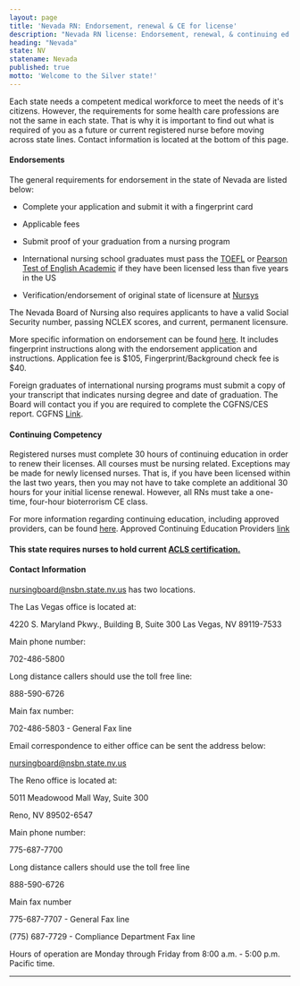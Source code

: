 ```yaml
---
layout: page
title: 'Nevada RN: Endorsement, renewal & CE for license'
description: "Nevada RN license: Endorsement, renewal, & continuing ed. Stay current & meet nursing profession needs.\r"
heading: "Nevada"
state: NV
statename: Nevada
published: true
motto: 'Welcome to the Silver state!'
---
```


Each state needs a competent medical workforce to meet the needs of it's
citizens. However, the requirements for some health care professions are
not the same in each state. That is why it is important to find out what
is required of you as a future or current registered nurse before moving
across state lines. Contact information is located at the bottom of this
page.

#### Endorsements

The general requirements for endorsement in the state of Nevada are
listed below:

-   Complete your application and submit it with a fingerprint card

-   Applicable fees

-   Submit proof of your graduation from a nursing program

-   International nursing school graduates must pass the
    [TOEFL](https://www.ets.org/toefl) or [Pearson Test of English
    Academic](https://www.pearsonpte.com/) if they have been licensed less
    than five years in the US

-   Verification/endorsement of original state of licensure at
    [Nursys](https://www.nursys.com/)

The Nevada Board of Nursing also requires applicants to have a valid
Social Security number, passing NCLEX scores, and current, permanent
licensure.

More specific information on endorsement can be found
[here](https://nevadanursingboard.org/wp-content/uploads/2019/10/RNLPNbyEndorsementAppInstructions.pdf).
It includes fingerprint instructions along with the endorsement
application and instructions. Application fee is \$105,
Fingerprint/Background check fee is \$40.

Foreign graduates of international nursing programs must submit a copy
of your transcript that indicates nursing degree and date of graduation.
The Board will contact you if you are required to complete the CGFNS/CES
report. CGFNS [Link](https://www.cgfns.org/).

#### Continuing Competency

Registered nurses must complete 30 hours of continuing education in
order to renew their licenses. All courses must be nursing related.
Exceptions may be made for newly licensed nurses. That is, if you have
been licensed within the last two years, then you may not have to take
complete an additional 30 hours for your initial license renewal.
However, all RNs must take a one-time, four-hour bioterrorism CE class.

For more information regarding continuing education, including approved
providers, can be found
[here](https://nevadanursingboard.org/continuing-education/).
Approved Continuing Education Providers
[link](https://nevadanursingboard.org/continuing-education/)

#### This state requires nurses to hold current [ACLS certification.](https://www.acls.net/nevada-acls-pals-bls)

#### Contact Information

[nursingboard@nsbn.state.nv.us](mailto:nursingboard@nsbn.state.nv.us?subject=License%20renewals%20and%20endorsements&body=Hi%2C%0A%0AI%20was%20on%20the%20ACLS%20Training%20Center%20website%20RNMobility.com%20and%20read%20that%20I%20can%20send%20my%20questions%20for%20the%20Nevada%20State%20Board%20of%20Nursing%20here.)
has two locations.

The Las Vegas office is located at:

4220 S. Maryland Pkwy., Building B, Suite 300
Las Vegas, NV 89119-7533

Main phone number:

702-486-5800

Long distance callers should use the toll free line:

888-590-6726

Main fax number:

702-486-5803 - General Fax line

Email correspondence to either office can be sent the address below:

[nursingboard@nsbn.state.nv.us](mailto:nursingboard@nsbn.state.nv.us?subject=License%20questions&body=Hi%2C%0AI%20was%20on%20the%20rnmobility.com%20website%20and%20read%20that%20I%20can%20direct%20my%20questions%20for%20the%20Nevada%20State%20Nursing%20Board%20here.)

The Reno office is located at:

5011 Meadowood Mall Way, Suite 300

Reno, NV 89502-6547

Main phone number:

775-687-7700

Long distance callers should use the toll free line

888-590-6726

Main fax number

775-687-7707 - General Fax line

​(775) 687-7729 - Compliance Department Fax line

Hours of operation are Monday through Friday from 8:00 a.m. - 5:00 p.m.
Pacific time.

* * * * *
